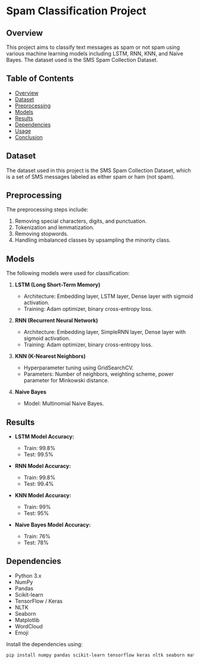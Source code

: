 # Spam Classification Project

## Overview
This project aims to classify text messages as spam or not spam using various machine learning models including LSTM, RNN, KNN, and Naive Bayes. The dataset used is the SMS Spam Collection Dataset.

## Table of Contents
- [Overview](#overview)
- [Dataset](#dataset)
- [Preprocessing](#preprocessing)
- [Models](#models)
- [Results](#results)
- [Dependencies](#dependencies)
- [Usage](#usage)
- [Conclusion](#conclusion)

## Dataset
The dataset used in this project is the SMS Spam Collection Dataset, which is a set of SMS messages labeled as either spam or ham (not spam).

## Preprocessing
The preprocessing steps include:
1. Removing special characters, digits, and punctuation.
2. Tokenization and lemmatization.
3. Removing stopwords.
4. Handling imbalanced classes by upsampling the minority class.

## Models
The following models were used for classification:
1. **LSTM (Long Short-Term Memory)**
   - Architecture: Embedding layer, LSTM layer, Dense layer with sigmoid activation.
   - Training: Adam optimizer, binary cross-entropy loss.

2. **RNN (Recurrent Neural Network)**
   - Architecture: Embedding layer, SimpleRNN layer, Dense layer with sigmoid activation.
   - Training: Adam optimizer, binary cross-entropy loss.

3. **KNN (K-Nearest Neighbors)**
   - Hyperparameter tuning using GridSearchCV.
   - Parameters: Number of neighbors, weighting scheme, power parameter for Minkowski distance.

4. **Naive Bayes**
   - Model: Multinomial Naive Bayes.

## Results
- **LSTM Model Accuracy:**
  - Train: 99.8%
  - Test: 99.5%
  
- **RNN Model Accuracy:**
  - Train: 99.8%
  - Test: 99.4%
  
- **KNN Model Accuracy:**
  - Train: 99%
  - Test: 95%
  
- **Naive Bayes Model Accuracy:**
  - Train: 76%
  - Test: 78%

## Dependencies
- Python 3.x
- NumPy
- Pandas
- Scikit-learn
- TensorFlow / Keras
- NLTK
- Seaborn
- Matplotlib
- WordCloud
- Emoji

Install the dependencies using:
```bash
pip install numpy pandas scikit-learn tensorflow keras nltk seaborn matplotlib wordcloud emoji
